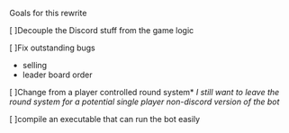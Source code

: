 Goals for this rewrite

[ ]Decouple the Discord stuff from the game logic

[ ]Fix outstanding bugs
  - selling
  - leader board order
  
[ ]Change from a player controlled round system*
  *I still want to leave the round system for a potential single player non-discord version of the bot*
  
[ ]compile an executable that can run the bot easily
